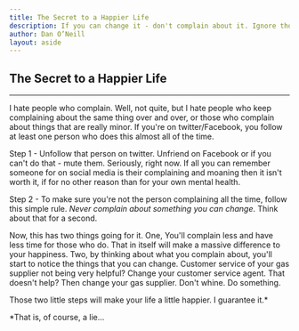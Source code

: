 ```yaml
---
title: The Secret to a Happier Life
description: If you can change it - don't complain about it. Ignore those who don't follow the same advice.
author: Dan O’Neill
layout: aside
---
```


## The Secret to a Happier Life
***

I hate people who complain. Well, not quite, but I hate people who keep complaining about the same thing over and over, or those who complain about things that are really minor. If you're on twitter/Facebook, you follow at least one person who does this almost all of the time.

Step 1 - Unfollow that person on twitter. Unfriend on Facebook or if you can't do that - mute them. Seriously, right now. If all you can remember someone for on social media is their complaining and moaning then it isn't worth it, if for no other reason than for your own mental health.

Step 2 - To make sure you're not the person complaining all the time, follow this simple rule. *Never complain about something you can change*. Think about that for a second. 

Now, this has two things going for it. One, You'll complain less and have less time for those who do. That in itself will make a massive difference to your happiness. Two, by thinking about what you complain about, you'll start to notice the things that you can change. Customer service of your gas supplier not being very helpful? Change your customer service agent. That doesn't help? Then change your gas supplier. Don't whine. Do something. 

Those two little steps will make your life a little happier. I guarantee it.*

*That is, of course, a lie...